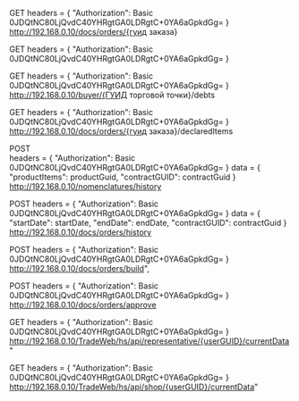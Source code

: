 GET
headers = {
    "Authorization": Basic 0JDQtNC80LjQvdC40YHRgtGA0LDRgtC+0YA6aGpkdGg=
}
http://192.168.0.10/docs/orders/{гуид заказа}



GET
headers = {
    "Authorization": Basic 0JDQtNC80LjQvdC40YHRgtGA0LDRgtC+0YA6aGpkdGg=
}



GET
headers = {
    "Authorization": Basic 0JDQtNC80LjQvdC40YHRgtGA0LDRgtC+0YA6aGpkdGg=
}
http://192.168.0.10/buyer/{ГУИД торговой точки}/debts



GET
headers = {
    "Authorization": Basic 0JDQtNC80LjQvdC40YHRgtGA0LDRgtC+0YA6aGpkdGg=
}
http://192.168.0.10/docs/orders/{гуид заказа}/declaredItems 



POST          
headers = {
    "Authorization": Basic 0JDQtNC80LjQvdC40YHRgtGA0LDRgtC+0YA6aGpkdGg=
}
data = {
"productItems": productGuid,
"contractGUID": contractGuid 
}
http://192.168.0.10/nomenclatures/history
            


POST
headers = {
    "Authorization": Basic 0JDQtNC80LjQvdC40YHRgtGA0LDRgtC+0YA6aGpkdGg=
}
data = {
"startDate": startDate,
"endDate": endDate,
"contractGUID": contractGuid
}
http://192.168.0.10/docs/orders/history



POST
headers = {
    "Authorization": Basic 0JDQtNC80LjQvdC40YHRgtGA0LDRgtC+0YA6aGpkdGg=
}
http://192.168.0.10/docs/orders/build", 
                                    


POST
headers = {
    "Authorization": Basic 0JDQtNC80LjQvdC40YHRgtGA0LDRgtC+0YA6aGpkdGg=
}
http://192.168.0.10/docs/orders/approve



GET
headers = {
    "Authorization": Basic 0JDQtNC80LjQvdC40YHRgtGA0LDRgtC+0YA6aGpkdGg=
}
http://192.168.0.10/TradeWeb/hs/api/representative/{userGUID}/currentData"


GET
headers = {
    "Authorization": Basic 0JDQtNC80LjQvdC40YHRgtGA0LDRgtC+0YA6aGpkdGg=
}
http://192.168.0.10/TradeWeb/hs/api/shop/{userGUID}/currentData"